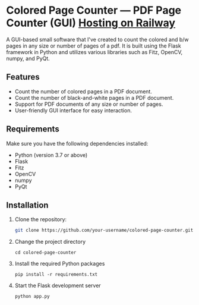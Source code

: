 # Colored Page Counter — PDF Page Counter (GUI) [Hosting on Railway](https://flask-cpc-production.up.railway.app/)

A GUI-based small software that I've created to count the colored and b/w pages in any size or number of pages of a pdf. It is built using the Flask framework in Python and utilizes various libraries such as Fitz, OpenCV, numpy, and PyQt.

## Features

- Count the number of colored pages in a PDF document.
- Count the number of black-and-white pages in a PDF document.
- Support for PDF documents of any size or number of pages.
- User-friendly GUI interface for easy interaction.

## Requirements

Make sure you have the following dependencies installed:

- Python (version 3.7 or above)
- Flask
- Fitz
- OpenCV
- numpy
- PyQt

## Installation

1. Clone the repository:

   ```bash
   git clone https://github.com/your-username/colored-page-counter.git

2. Change the project directory
   ```shell
   cd colored-page-counter

3. Install the required Python packages
   ```shell
   pip install -r requirements.txt

4. Start the Flask development server
   ```shell
   python app.py
